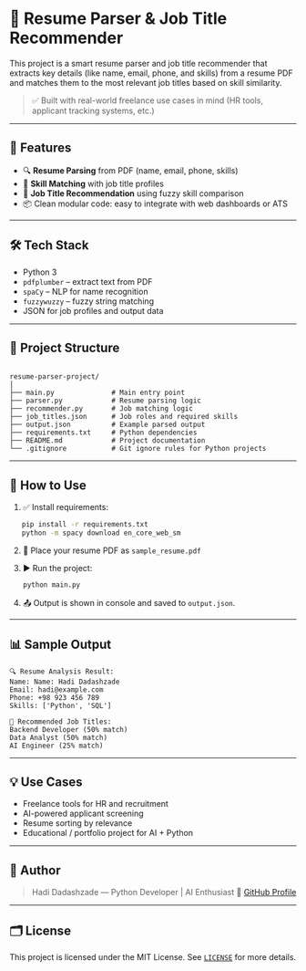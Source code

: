 # 📄 Resume Parser & Job Title Recommender

This project is a smart resume parser and job title recommender that extracts key details (like name, email, phone, and skills) from a resume PDF and matches them to the most relevant job titles based on skill similarity.

> ✅ Built with real-world freelance use cases in mind (HR tools, applicant tracking systems, etc.)

---

## 🚀 Features

- 🔍 **Resume Parsing** from PDF (name, email, phone, skills)
- 🤖 **Skill Matching** with job title profiles
- 💼 **Job Title Recommendation** using fuzzy skill comparison
- 📦 Clean modular code: easy to integrate with web dashboards or ATS

---

## 🛠 Tech Stack

- Python 3
- `pdfplumber` – extract text from PDF
- `spaCy` – NLP for name recognition
- `fuzzywuzzy` – fuzzy string matching
- JSON for job profiles and output data

---

## 📁 Project Structure

```

resume-parser-project/
│
├── main.py              # Main entry point
├── parser.py            # Resume parsing logic
├── recommender.py       # Job matching logic
├── job_titles.json      # Job roles and required skills
├── output.json          # Example parsed output
├── requirements.txt     # Python dependencies
├── README.md            # Project documentation
└── .gitignore           # Git ignore rules for Python projects

````

---

## 📌 How to Use

1. ✅ Install requirements:

```bash
   pip install -r requirements.txt
   python -m spacy download en_core_web_sm
```

2. 📄 Place your resume PDF as `sample_resume.pdf`

3. ▶️ Run the project:

   ```bash
   python main.py
   ```

4. 📤 Output is shown in console and saved to `output.json`.

---

## 📊 Sample Output

```
🔍 Resume Analysis Result:
Name: Name: Hadi Dadashzade
Email: hadi@example.com
Phone: +98 923 456 789
Skills: ['Python', 'SQL']

💼 Recommended Job Titles:
Backend Developer (50% match)
Data Analyst (50% match)
AI Engineer (25% match)
```

---

## 💡 Use Cases

* Freelance tools for HR and recruitment
* AI-powered applicant screening
* Resume sorting by relevance
* Educational / portfolio project for AI + Python

---

## 🧠 Author

> Hadi Dadashzade — Python Developer | AI Enthusiast
> 🔗 [GitHub Profile](https://github.com/hadidadashzade)

---

## 🗂 License

This project is licensed under the MIT License. See [`LICENSE`](LICENSE) for more details.
